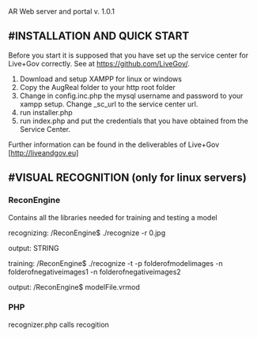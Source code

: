 
AR Web server and portal
v. 1.0.1


#INSTALLATION AND QUICK START
----------------------------
Before you start it is supposed that you have set up the service center for Live+Gov correctly. See at https://github.com/LiveGov/.


1) Download and setup XAMPP for linux or windows
2) Copy the AugReal folder to your http root folder
3) Change in config.inc.php the mysql username and password to your xampp setup. Change _sc_url to the service center url. 
4) run installer.php  
5) run index.php and put the credentials that you have obtained from the Service Center.

Further information can be found in the deliverables of Live+Gov [http://liveandgov.eu]



#VISUAL RECOGNITION (only for linux servers)
-------------------------------------------

### ReconEngine

Contains all the libraries needed for training and testing a model

recognizing:  /ReconEngine$ ./recognize -r 0.jpg 

output: STRING

training: /ReconEngine$ ./recognize -t -p folderofmodelimages -n folderofnegativeimages1 -n folderofnegativeimages2 

output: /ReconEngine$ modelFile.vrmod

### PHP

recognizer.php calls recogition





